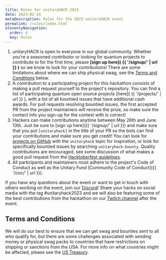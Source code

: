 ```yaml
---
title: Rules for unitaryHACK 2023
date: 2023-02-24
metaDescription: Rules for the 2023 unitaryHACK event
permalink: /rules/index.html
eleventyNavigation:
  order: 4
  key: Rules
---
```


1. unitaryHACK is open to everyone in our global community. Whether you’re a seasoned contributor or looking for quantum projects to contribute to for the first time, please **[sign up here]( {{ '/signup/' | url }} )** so we know to look for your contributions! There are some limitations about where we can ship physical swag, see the [Terms and Conditions](#terms-and-conditions) below.
2. A contribution to a participating project for this hackathon consists of making a pull request yourself to the project's repository. You can find a list of participating quantum open source projects [here]( {{ '/projects/' | url }} ), with a list of all bountied issues that have additional cash awards. For pull requests resolving bountied issues, the first accepted PR from the project maintainers will receive the prize, so make sure the contact info you sign-up for the contest with is correct!
3. Hackers can make contributions anytime between May 26th and June 13th. Just be sure to [sign up here]({{ '/signup/' | url }}) and make sure that you put `[unitaryhack]` in the title of your PR so the bots can find your contributions and make sure you get credit! You can look for [projects on GitHub](https://github.com/search?q=unitaryhack&type=repositories) with the `unitaryhack` topic for inspiration, or look for specifically bountied issues by searching `unitaryhack-bounty`. Quality contributions are encouraged, see some discussion of what makes a good pull request from the [Hacktoberfest guidelines](https://hacktoberfest.digitalocean.com/resources/qualitystandards).
4. All participants and maintainers must adhere to the project's Code of Conduct as well as the Unitary Fund [Community Code of Conduct]({{ '/coc/' | url }}).

If you have any questions about the event or want to get in touch with others working on the event, join our [Discord](http://discord.unitary.fund)! Share your hacks on social media with the tag #unitaryhack2023 and we will also be featuring some of the best contributions from the hackathon on our [Twitch channel](https://twitch.tv/unitaryfund) after the event.

## Terms and Conditions

We will do our best to ensure that we can get swag and bounties sent to all who qualify for, but there are some challenges associated with sending money or physical swag packs to countries that have restrictions on shipping or sanctions from the USA.
For more info on what countries might be affected, please see the [US Treasury](https://home.treasury.gov/policy-issues/financial-sanctions/sanctions-programs-and-country-information?msclkid=0a2ace1ec70211ec8a9a702bf749a778).
